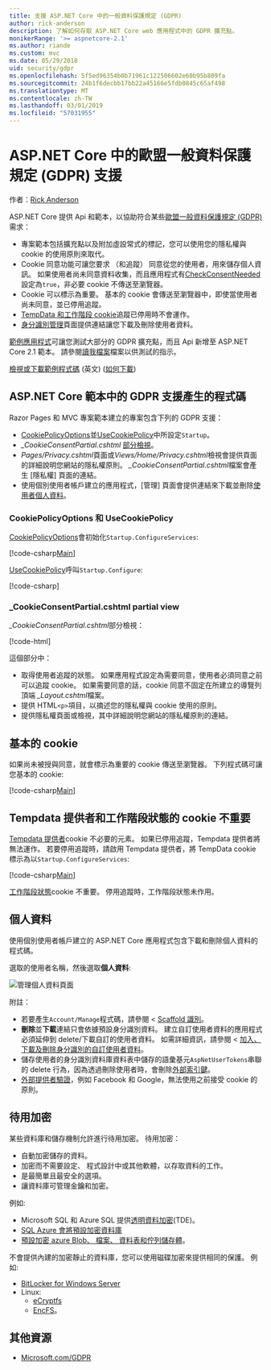 ```yaml
---
title: 支援 ASP.NET Core 中的一般資料保護規定 (GDPR)
author: rick-anderson
description: 了解如何存取 ASP.NET Core web 應用程式中的 GDPR 擴充點。
monikerRange: '>= aspnetcore-2.1'
ms.author: riande
ms.custom: mvc
ms.date: 05/29/2018
uid: security/gdpr
ms.openlocfilehash: 5f5ed96354b0b71961c122506602e60b95b809fa
ms.sourcegitcommit: 24b1f6decbb17bb22a45166e5fdb0845c65af498
ms.translationtype: MT
ms.contentlocale: zh-TW
ms.lasthandoff: 03/01/2019
ms.locfileid: "57031955"
---
```

# <a name="eu-general-data-protection-regulation-gdpr-support-in-aspnet-core"></a>ASP.NET Core 中的歐盟一般資料保護規定 (GDPR) 支援

作者：[Rick Anderson](https://twitter.com/RickAndMSFT)

ASP.NET Core 提供 Api 和範本，以協助符合某些[歐盟一般資料保護規定 (GDPR)](https://www.eugdpr.org/)需求：

* 專案範本包括擴充點以及附加虛設常式的標記，您可以使用您的隱私權與 cookie 的使用原則來取代。
* Cookie 同意功能可讓您要求 （和追蹤） 同意從您的使用者，用來儲存個人資訊。 如果使用者尚未同意資料收集，而且應用程式有[CheckConsentNeeded](/dotnet/api/microsoft.aspnetcore.builder.cookiepolicyoptions.checkconsentneeded)設定為`true`，非必要 cookie 不傳送至瀏覽器。
* Cookie 可以標示為重要。 基本的 cookie 會傳送至瀏覽器中，即使當使用者尚未同意，並已停用追蹤。
* [TempData 和工作階段 cookie](#tempdata)追蹤已停用時不會運作。
* [身分識別管理](#pd)頁面提供連結讓您下載及刪除使用者資料。

[範例應用程式](https://github.com/aspnet/Docs/tree/live/aspnetcore/security/gdpr/sample)可讓您測試大部分的 GDPR 擴充點，而且 Api 新增至 ASP.NET Core 2.1 範本。 請參閱[讀我檔案](https://github.com/aspnet/Docs/tree/live/aspnetcore/security/gdpr/sample)檔案以供測試的指示。

[檢視或下載範例程式碼](https://github.com/aspnet/Docs/tree/live/aspnetcore/security/gdpr/sample) \(英文\) ([如何下載](xref:index#how-to-download-a-sample))

## <a name="aspnet-core-gdpr-support-in-template-generated-code"></a>ASP.NET Core 範本中的 GDPR 支援產生的程式碼

Razor Pages 和 MVC 專案範本建立的專案包含下列的 GDPR 支援：

* [CookiePolicyOptions](/dotnet/api/microsoft.aspnetcore.builder.cookiepolicyoptions)並[UseCookiePolicy](/dotnet/api/microsoft.aspnetcore.builder.cookiepolicyappbuilderextensions.usecookiepolicy)中所設定`Startup`。
* *_CookieConsentPartial.cshtml* [部分檢視](xref:mvc/views/tag-helpers/builtin-th/partial-tag-helper)。
* *Pages/Privacy.cshtml*頁面或*Views/Home/Privacy.cshtml*檢視會提供頁面的詳細說明您網站的隱私權原則。 *_CookieConsentPartial.cshtml*檔案會產生 [隱私權] 頁面的連結。
* 使用個別使用者帳戶建立的應用程式，[管理] 頁面會提供連結來下載並刪除[使用者個人資料](#pd)。

### <a name="cookiepolicyoptions-and-usecookiepolicy"></a>CookiePolicyOptions 和 UseCookiePolicy

[CookiePolicyOptions](/dotnet/api/microsoft.aspnetcore.builder.cookiepolicyoptions)會初始化`Startup.ConfigureServices`:

[!code-csharp[Main](gdpr/sample/Startup.cs?name=snippet1&highlight=14-20)]

[UseCookiePolicy](/dotnet/api/microsoft.aspnetcore.builder.cookiepolicyappbuilderextensions.usecookiepolicy)呼叫`Startup.Configure`:

[!code-csharp[](gdpr/sample/Startup.cs?name=snippet1&highlight=51)]

### <a name="cookieconsentpartialcshtml-partial-view"></a>_CookieConsentPartial.cshtml partial view

*_CookieConsentPartial.cshtml*部分檢視：

[!code-html[](gdpr/sample/RP/Pages/Shared/_CookieConsentPartial.cshtml)]

這個部分中：

* 取得使用者追蹤的狀態。 如果應用程式設定為需要同意，使用者必須同意之前可以追蹤 cookie。 如果需要同意的話，cookie 同意不固定在所建立的導覽列頂端 *_Layout.cshtml*檔案。
* 提供 HTML`<p>`項目，以摘述您的隱私權與 cookie 使用的原則。
* 提供隱私權頁面或檢視，其中詳細說明您網站的隱私權原則的連結。

## <a name="essential-cookies"></a>基本的 cookie

如果尚未被授與同意，就會標示為重要的 cookie 傳送至瀏覽器。 下列程式碼可讓您基本的 cookie:

[!code-csharp[Main](gdpr/sample/RP/Pages/Cookie.cshtml.cs?name=snippet1&highlight=5)]

<a name="tempdata"></a>

## <a name="tempdata-provider-and-session-state-cookies-are-not-essential"></a>Tempdata 提供者和工作階段狀態的 cookie 不重要

[Tempdata 提供者](xref:fundamentals/app-state#tempdata)cookie 不必要的元素。 如果已停用追蹤，Tempdata 提供者將無法運作。 若要停用追蹤時，請啟用 Tempdata 提供者，將 TempData cookie 標示為以`Startup.ConfigureServices`:

[!code-csharp[Main](gdpr/sample/RP/Startup.cs?name=snippet1)]

[工作階段狀態](xref:fundamentals/app-state)cookie 不重要。 停用追蹤時，工作階段狀態未作用。

<a name="pd"></a>

## <a name="personal-data"></a>個人資料

使用個別使用者帳戶建立的 ASP.NET Core 應用程式包含下載和刪除個人資料的程式碼。

選取的使用者名稱，然後選取**個人資料**:

![管理個人資料頁面](gdpr/_static/pd.png)

附註：

* 若要產生`Account/Manage`程式碼，請參閱 < [Scaffold 識別](xref:security/authentication/scaffold-identity)。
* **刪除**並**下載**連結只會依據預設身分識別資料。 建立自訂使用者資料的應用程式必須延伸到 delete/下載自訂的使用者資料。 如需詳細資訊，請參閱 <<c0> [ 加入、 下載及刪除身分識別的自訂使用者資料](xref:security/authentication/add-user-data)。
* 儲存使用者的身分識別資料庫資料表中儲存的語彙基元`AspNetUserTokens`串聯的 delete 行為，因為透過刪除使用者時，會刪除[外部索引鍵](https://github.com/aspnet/Identity/blob/release/2.1/src/EF/IdentityUserContext.cs#L152)。
* [外部提供者驗證](xref:security/authentication/social/index)，例如 Facebook 和 Google，無法使用之前接受 cookie 的原則。

## <a name="encryption-at-rest"></a>待用加密

某些資料庫和儲存機制允許進行待用加密。 待用加密：

* 自動加密儲存的資料。
* 加密而不需要設定、 程式設計中或其他軟體，以存取資料的工作。
* 是最簡單且最安全的選項。
* 讓資料庫可管理金鑰和加密。

例如: 

* Microsoft SQL 和 Azure SQL 提供[透明資料加密](/sql/relational-databases/security/encryption/transparent-data-encryption)(TDE)。
* [SQL Azure 會將預設加密資料庫](https://azure.microsoft.com/updates/newly-created-azure-sql-databases-encrypted-by-default/)
* [預設加密 azure Blob、 檔案、 資料表和佇列儲存體](https://azure.microsoft.com/blog/announcing-default-encryption-for-azure-blobs-files-table-and-queue-storage/)。

不會提供內建的加密靜止的資料庫，您可以使用磁碟加密來提供相同的保護。 例如: 

* [BitLocker for Windows Server](/windows/security/information-protection/bitlocker/bitlocker-how-to-deploy-on-windows-server)
* Linux:
  * [eCryptfs](https://launchpad.net/ecryptfs)
  * [EncFS](https://github.com/vgough/encfs)。

## <a name="additional-resources"></a>其他資源

* [Microsoft.com/GDPR](https://www.microsoft.com/trustcenter/Privacy/GDPR)
